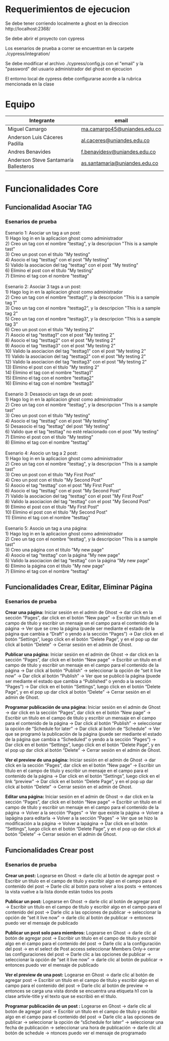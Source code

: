 
# Requerimientos de ejecucion
Se debe tener corriendo localmente a ghost en la direccion http://localhost:2368/

Se debe abrir el proyecto con cypress

Los esenarios de prueba a correr se encuentran en la carpete ./cypress/integration/

Se debe modificar el archivo ./cypress/config.js con el "email" y la "password" del usuario administrador del ghost en ejecucion

El entorno local de cypress debe configurarse acorde a la rubrica mencionada en la clase

# Equipo
|Integrante|email|
|-------------------|-------------|
|Miguel Camargo|ma.camargo45@uniandes.edu.co|
|Anderson Luis Cáceres Padilla|al.caceres@uniandes.edu.co|
|Andres Benavides|f.benavidesv@uniandes.edu.co|
|Anderson Steve Santamaría Ballesteros|as.santamaria@uniandes.edu.co|

# Funcionalidades Core
## Funcionalidad Asociar TAG
### Esenarios de prueba
Esenario 1: Asociar un tag a un post:<br/>
    1) Hago log in en la aplicacion ghost como administrador<br/>
    2) Creo un tag con el nombre "testtag", y la descripcion "This is a sample tast"<br/>
    3) Creo un post con el titulo "My testing"<br/>
    4) Asocio el tag "testtag" con el post "My testing"<br/>
    5) Valido la asociacion del tag "testtag" con el post "My testing"<br/>
    6) Elimino el post con el título "My testing"<br/>
    7) Elimino el tag con el nombre "testtag"<br/>
<br/>
Esenario 2: Asociar 3 tags a un post:<br/>
    1) Hago log in en la aplicacion ghost como administrador<br/>
    2) Creo un tag con el nombre "testtag1", y la descripcion "This is a sample tag 1"<br/>
    3) Creo un tag con el nombre "testtag2", y la descripcion "This is a sample tag 2"<br/>
    5) Creo un tag con el nombre "testtag3", y la descripcion "This is a sample tag 3"<br/>
    6) Creo un post con el titulo "My testing 2"<br/>
    7) Asocio el tag "testtag1" con el post "My testing 2"<br/>
    8) Asocio el tag "testtag2" con el post "My testing 2"<br/>
    9) Asocio el tag "testtag3" con el post "My testing 2"<br/>
    10) Valido la asociacion del tag "testtag1" con el post "My testing 2"<br/>
    11) Valido la asociacion del tag "testtag2" con el post "My testing 2"<br/>
    12) Valido la asociacion del tag "testtag3" con el post "My testing 2"<br/>
    13) Elimino el post con el título "My testing 2"<br/>
    14) Elimino el tag con el nombre "testtag1"<br/>
    15) Elimino el tag con el nombre "testtag2"<br/>
    16) Elimino el tag con el nombre "testtag3"<br/>
<br/>
Esenario 3: Desasocio un tags de un post:<br/>
    1) Hago log in en la aplicacion ghost como administrador<br/>
    2) Creo un tag con el nombre "testtag", y la descripcion "This is a sample tast"<br/>
    3) Creo un post con el titulo "My testing"<br/>
    4) Asocio el tag "testtag" con el post "My testing"<br/>
    5) Desasocio el tag "testtag" del post "My testing"<br/>
    6) Valido que el tag "testtag" no esté relacionado con el post "My testing"<br/>
    7) Elimino el post con el título "My testing"<br/>
    8) Elimino el tag con el nombre "testtag"<br/>
<br/>
Esenario 4: Asocio un tag a 2 post:<br/>
    1) Hago log in en la aplicacion ghost como administrador<br/>
    2) Creo un tag con el nombre "testtag", y la descripcion "This is a sample tast"<br/>
    3) Creo un post con el titulo "My First Post"<br/>
    4) Creo un post con el titulo "My Second Post"<br/>
    5) Asocio el tag "testtag" con el post "My First Post"<br/>
    6) Asocio el tag "testtag" con el post "My Second Post"<br/>
    7) Valido la asociacion del tag "testtag" con el post "My First Post"<br/>
    8) Valido la asociacion del tag "testtag" con el post "My Second Post"<br/>
    9) Elimino el post con el título "My First Post"<br/>
    10) Elimino el post con el título "My Second Post"<br/>
    11) Elimino el tag con el nombre "testtag"<br/>
<br/>
Esenario 5: Asocio un tag a una página:<br/>
    1) Hago log in en la aplicacion ghost como administrador<br/>
    2) Creo un tag con el nombre "testtag", y la descripcion "This is a sample tast"<br/>
    3) Creo una página con el titulo "My new page"<br/>
    4) Asocio el tag "testtag" con la página "My new page"<br/>
    5) Valido la asociacion del tag "testtag" con la página "My new page"<br/>
    6) Elimino la página con el título "My new page"<br/>
    7) Elimino el tag con el nombre "testtag"<br/>
  
## Funcionalidades Crear, Editar, Eliminar Página
### Esenarios de prueba

  <strong>Crear una página:</strong> Iniciar sesión en el admin de Ghost → dar click en la sección “Pages”, dar click en el  botón “New page” → Escribir un título en el campo de título y escribir un mensaje en el campo para el contenido de la página → Ver que se creo la página (puede ser mediante el estado de la página que cambia a “Draft” o yendo a la sección “Pages”) → Dar click en el botón “Settings”, luego click en el botón “Delete Page”, y en el pop up dar click al botón “Delete” → Cerrar sesión en el admin de Ghost.

<strong>Publicar una página:</strong> Iniciar sesión en el admin de Ghost → dar click en la sección “Pages”, dar click en el  botón “New page” → Escribir un titulo en el campo de titulo y escribir un mensaje en el campo para el contenido de la página -> Dar click al botón “Publish” → seleccionar la opción de “set it live now” → Dar click al botón “Publish” → Ver que se publicó la página (puede ser mediante el estado que cambia a “Published” o yendo a la sección “Pages”) → Dar click en el botón “Settings”, luego click en el botón “Delete Page”, y en el pop up dar click al botón “Delete” → Cerrar sesión en el admin de Ghost.

<strong>Programar publicación de una página:</strong> Iniciar sesión en el admin de Ghost → dar click en la sección “Pages”, dar click en el  botón “New page” → Escribir un titulo en el campo de titulo y escribir un mensaje en el campo para el contenido de la página -> Dar click al botón “Publish” → seleccionar la opción de “Schedule for later” → Dar click al botón de “Schedule” → Ver que se programó la publicación de la página (puede ser mediante el estado de la página que cambia a “Scheduled” o yendo a la sección “Pages”) → Dar click en el botón “Settings”, luego click en el botón “Delete Page”, y en el pop up dar click al botón “Delete” → Cerrar sesión en el admin de Ghost.

<strong>Ver el preview de una página:</strong> Iniciar sesión en el admin de Ghost → dar click en la sección “Pages”, dar click en el  botón “New page” → Escribir un titulo en el campo de titulo y escribir un mensaje en el campo para el contenido de la página → Dar click en el botón “Settings”, luego click en el link “preview” → Dar click en el botón “Delete Page”, y en el pop up dar click al botón “Delete” → Cerrar sesión en el admin de Ghost.

<strong>Editar una página:</strong> Iniciar sesión en el admin de Ghost → dar click en la sección “Pages”, dar click en el  botón “New page” → Escribir un título en el campo de título y escribir un mensaje en el campo para el contenido de la página → Volver a la sección “Pages” → Ver que existe la página → Volver a lapágina para editarla → Volver a la sección “Pages” → Ver que se hizo la modificación a la página → Volver a lapágina → Dar click en el botón “Settings”, luego click en el botón “Delete Page”, y en el pop up dar click al botón “Delete” → Cerrar sesión en el admin de Ghost.


## Funcionalidades Crear post
### Esenarios de prueba

<strong>Crear un post:</strong> Logearse en Ghost → darle clic al botón de agregar post → Escribir un titulo en el campo de titulo y escribir algo en el campo para el contenido del post -> Darle clic al botón para volver a los posts → entonces la vista vuelve a la lista donde están todos los posts

<strong>Publicar un post:</strong> Logearse en Ghost → darle clic al botón de agregar post → Escribir un titulo en el campo de titulo y escribir algo en el campo para el contenido del post -> Darle clic a las opciones de publicar → seleccionar la opción de “set it live now” → darle clic al botón de publicar → entonces puedo ver el mensaje de publicado

<strong>Publicar un post solo para miembros:</strong> Logearse en Ghost → darle clic al botón de agregar post → Escribir un titulo en el campo de titulo y escribir algo en el campo para el contenido del post    -> Darle clic a la configuración del post → en el select de Post access seleccionar Members Only→ cerrar las configuraciones del post → Darle clic a las opciones de publicar → seleccionar la opción de “set it live now” → darle clic al botón de publicar → entonces puedo ver el mensaje de publicado

<strong>Ver el preview de una post:</strong>  Logearse en Ghost → darle clic al botón de agregar post → Escribir un titulo en el campo de titulo y escribir algo en el campo para el contenido del post -> Darle clic al botón de preview  → entonces se carga una vista donde se encuentra una etiqueta h1 con la clase artivle-title y el texto que se escribió en el titulo. 

<strong>Programar publicación de un post :</strong> Logearse en Ghost → darle clic al botón de agregar post → Escribir un titulo en el campo de titulo y escribir algo en el campo para el contenido del post    -> Darle clic a las opciones de publicar → seleccionar la opción de “sSchedule for later” → seleccionar una fecha de publicación → seleccionar una hora de publicación -> darle clic al botón de schedule → ntonces puedo ver el mensaje de programado